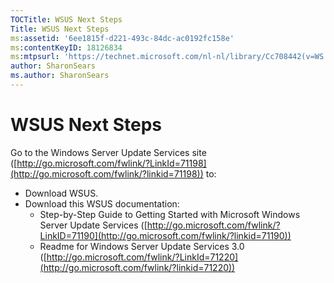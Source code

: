 ```yaml
---
TOCTitle: WSUS Next Steps
Title: WSUS Next Steps
ms:assetid: '6ee1815f-d221-493c-84dc-ac0192fc158e'
ms:contentKeyID: 18126834
ms:mtpsurl: 'https://technet.microsoft.com/nl-nl/library/Cc708442(v=WS.10)'
author: SharonSears
ms.author: SharonSears
---
```


WSUS Next Steps
===============

Go to the Windows Server Update Services site ([http://go.microsoft.com/fwlink/?LinkId=71198](http://go.microsoft.com/fwlink/?linkid=71198)) to:

-   Download WSUS.
-   Download this WSUS documentation:
    -   Step-by-Step Guide to Getting Started with Microsoft Windows Server Update Services ([http://go.microsoft.com/fwlink/?LinkID=71190](http://go.microsoft.com/fwlink/?linkid=71190))
    -   Readme for Windows Server Update Services 3.0 ([http://go.microsoft.com/fwlink/?LinkId=71220](http://go.microsoft.com/fwlink/?linkid=71220))
